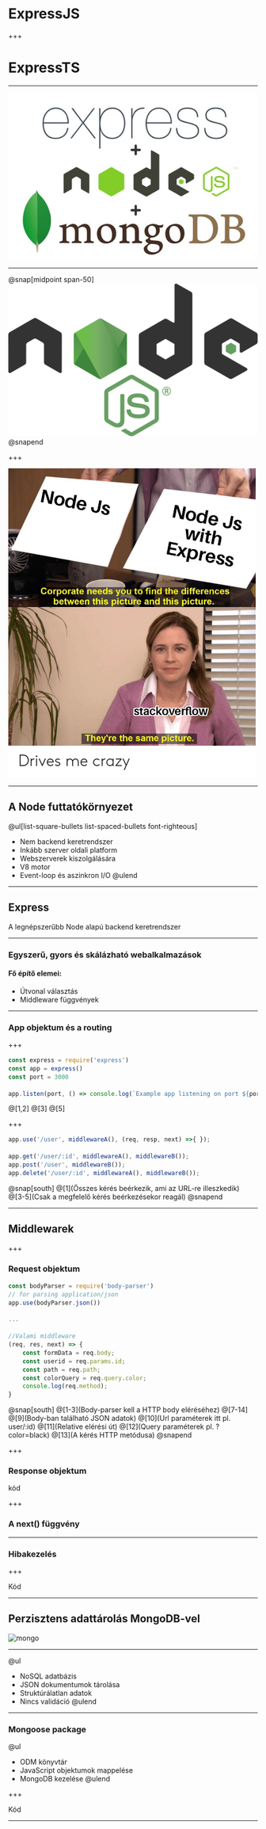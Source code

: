 
# Express**JS**

+++

# Express**TS**

---

![express](assets/images/express-mongo.jpg)

---

@snap[midpoint span-50]
![node](assets/images/nodejs.svg)
@snapend

+++

![nodememe](assets/images/nodememe.png)

---

## A Node futtatókörnyezet

@ul[list-square-bullets list-spaced-bullets font-righteous]
* Nem backend keretrendszer
* Inkább szerver oldali platform
* Webszerverek kiszolgálására
* V8 motor
* Event-loop és aszinkron I/O
@ulend

--- 

## Express
A legnépszerűbb Node alapú backend keretrendszer

---

### Egyszerű, gyors és skálázható webalkalmazások

#### Fő építő elemei:
 - Útvonal választás
 - Middleware függvények

--- 

### App objektum és a routing

+++

```js 
const express = require('express')
const app = express()
const port = 3000

app.listen(port, () => console.log(`Example app listening on port ${port}!`))

```

@[1,2]
@[3]
@[5]

+++

```js
app.use('/user', middlewareA(), (req, resp, next) =>{ });

app.get('/user/:id', middlewareA(), middlewareB());
app.post('/user', middlewareB());
app.delete('/user/:id', middlewareA(), middlewareB());

```
@snap[south]
@[1](Összes kérés beérkezik, ami az URL-re illeszkedik)
@[3-5](Csak a megfelelő kérés beérkezésekor reagál)
@snapend

---

## Middlewarek

+++

### Request objektum

```js
const bodyParser = require('body-parser')
// for parsing application/json
app.use(bodyParser.json()) 

...

//Valami middleware
(req, res, next) => {
    const formData = req.body;
    const userid = req.params.id;
    const path = req.path;
    const colorQuery = req.query.color;
    console.log(req.method);
}
```

@snap[south]
@[1-3](Body-parser kell a HTTP body eléréséhez)
@[7-14]
@[9](Body-ban található JSON adatok)
@[10](Url paraméterek itt pl. user/:id)
@[11](Relative elérési út)
@[12](Query paraméterek pl. ?color=black)
@[13](A kérés HTTP metódusa)
@snapend

+++

### Response objektum

kód

+++

### A next() függvény

---

### Hibakezelés

+++

Kód

---

## Perzisztens adattárolás MongoDB-vel

![mongo](assets/image/mongo)

---

@ul
- NoSQL adatbázis
- JSON dokumentumok tárolása
- Struktúrálatlan adatok
- Nincs validáció
@ulend
---

### Mongoose package

@ul
- ODM könyvtár
- JavaScript objektumok mappelése
- MongoDB kezelése
@ulend

+++

Kód

---


